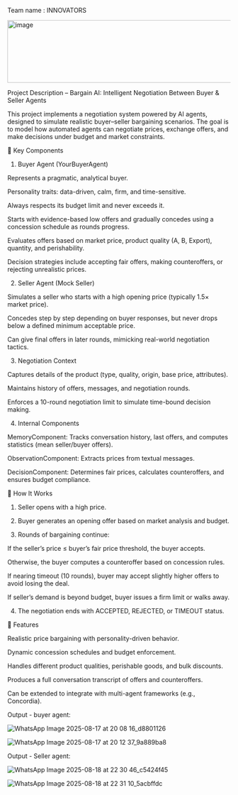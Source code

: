 Team name :  INNOVATORS




<img width="516" height="141" alt="image" src="https://github.com/user-attachments/assets/02411381-d312-493e-8e6e-c7de5c8acc2f" />


Project Description – Bargain AI: Intelligent Negotiation Between Buyer & Seller Agents

This project implements a negotiation system powered by AI agents, designed to simulate realistic buyer–seller bargaining scenarios. The goal is to model how automated agents can negotiate prices, exchange offers, and make decisions under budget and market constraints.

🔹 Key Components

1. Buyer Agent (YourBuyerAgent)

Represents a pragmatic, analytical buyer.

Personality traits: data-driven, calm, firm, and time-sensitive.

Always respects its budget limit and never exceeds it.

Starts with evidence-based low offers and gradually concedes using a concession schedule as rounds progress.

Evaluates offers based on market price, product quality (A, B, Export), quantity, and perishability.

Decision strategies include accepting fair offers, making counteroffers, or rejecting unrealistic prices.



2. Seller Agent (Mock Seller)

Simulates a seller who starts with a high opening price (typically 1.5× market price).

Concedes step by step depending on buyer responses, but never drops below a defined minimum acceptable price.

Can give final offers in later rounds, mimicking real-world negotiation tactics.



3. Negotiation Context

Captures details of the product (type, quality, origin, base price, attributes).

Maintains history of offers, messages, and negotiation rounds.

Enforces a 10-round negotiation limit to simulate time-bound decision making.



4. Internal Components

MemoryComponent: Tracks conversation history, last offers, and computes statistics (mean seller/buyer offers).

ObservationComponent: Extracts prices from textual messages.

DecisionComponent: Determines fair prices, calculates counteroffers, and ensures budget compliance.




🔹 How It Works

1. Seller opens with a high price.


2. Buyer generates an opening offer based on market analysis and budget.


3. Rounds of bargaining continue:

If the seller’s price ≤ buyer’s fair price threshold, the buyer accepts.

Otherwise, the buyer computes a counteroffer based on concession rules.

If nearing timeout (10 rounds), buyer may accept slightly higher offers to avoid losing the deal.

If seller’s demand is beyond budget, buyer issues a firm limit or walks away.



4. The negotiation ends with ACCEPTED, REJECTED, or TIMEOUT status.



🔹 Features

Realistic price bargaining with personality-driven behavior.

Dynamic concession schedules and budget enforcement.

Handles different product qualities, perishable goods, and bulk discounts.

Produces a full conversation transcript of offers and counteroffers.

Can be extended to integrate with multi-agent frameworks (e.g., Concordia).



Output - buyer agent:



![WhatsApp Image 2025-08-17 at 20 08 16_d8801126](https://github.com/user-attachments/assets/36758127-8764-4809-9d44-987bad3f7c86)


![WhatsApp Image 2025-08-17 at 20 12 37_9a889ba8](https://github.com/user-attachments/assets/1ce60096-a393-4e7a-bfe3-65732df55813)




Output - Seller agent:



![WhatsApp Image 2025-08-18 at 22 30 46_c5424f45](https://github.com/user-attachments/assets/7c3184c4-3b4c-4103-98db-0344a8e84692)


![WhatsApp Image 2025-08-18 at 22 31 10_5acbffdc](https://github.com/user-attachments/assets/43721f07-5a57-40c9-9151-00e82b0cd40a)




